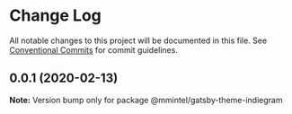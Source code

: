 # Change Log

All notable changes to this project will be documented in this file.
See [Conventional Commits](https://conventionalcommits.org) for commit guidelines.

## 0.0.1 (2020-02-13)

**Note:** Version bump only for package @mmintel/gatsby-theme-indiegram
